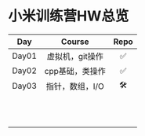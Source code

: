 # 小米训练营HW总览





|  Day  |     Course      | Repo |
| :---: | :-------------: | :--: |
| Day01 | 虚拟机，git操作 |  ✅   |
| Day02 | cpp基础，类操作 |  ✅   |
| Day03 | 指针，数组，I/O |  🛠️   |
|       |                 |      |
|       |                 |      |
|       |                 |      |
|       |                 |      |
|       |                 |      |
|       |                 |      |
|       |                 |      |
|       |                 |      |
|       |                 |      |
|       |                 |      |
|       |                 |      |

